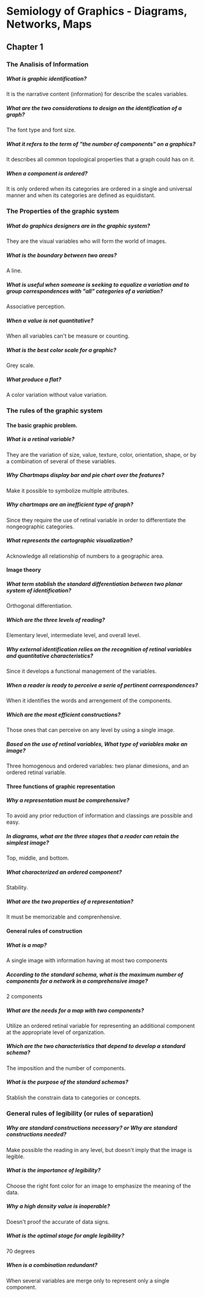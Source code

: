 # Semiology of Graphics - Diagrams, Networks, Maps

## Chapter 1

### The Analisis of Information

##### What is graphic identification?
It is the narrative content (information) for describe the scales variables.

##### What are the two considerations to design on the identification of a graph?
The font type and font size.

##### What it refers to the term of "the number of components" on a graphics?
It describes all common topological properties that a graph could has on it.

##### When a component is ordered?
It is only ordered when its categories are ordered in a single and universal manner and when its categories are defined as equidistant.

### The Properties of the graphic system

##### What do graphics designers are in the graphic system?
They are the visual variables who will form the world of images.

##### What is the boundary between two areas?
A line.

##### What is useful when someone is seeking to equalize a variation and to group correspondences with "all" categories of a variation?
Associative perception.

##### When a value is not quantitative?
When all variables can't be measure or counting.

##### What is the best color scale for a graphic?
Grey scale.

##### What produce a flat?
A color variation without value variation.

### The rules of the graphic system

#### The basic graphic problem.

##### What is a retinal variable?
They are the variation of size, value, texture, color, orientation, shape, or by a combination of several of these variables.

##### Why Chartmaps display bar and pie chart over the features?
Make it possible to symbolize multiple attributes.

##### Why chartmaps are an inefficient type of graph?
Since they require the use of retinal variable in order to differentiate the nongeographic categories.

##### What represents the cartographic visualization?
Acknowledge all relationship of numbers to a geographic area.

#### Image theory

##### What term stablish the standard differentiation between two planar system of identification?
Orthogonal differentiation.

##### Which are the three levels of reading?
Elementary level, intermediate level, and overall level.

##### Why external identification relies on the recognition of retinal variables and quantitative characteristics?
Since it develops a functional management of the variables.

##### When a reader is ready to perceive a serie of pertinent correspondences?
When it identifies the words and arrengement of the components.

##### Which are the most efficient constructions?
Those ones that can perceive on any level by using a single image.

##### Based on the use of retinal variables, What type of variables make an image?
Three homogenous and ordered variables: two planar dimesions, and an ordered retinal variable.

#### Three functions of graphic representation

##### Why a representation must be comprehensive?
To avoid any prior reduction of information and classings are possible and easy.

##### In diagrams, what are the three stages that a reader can retain the simplest image?
Top, middle, and bottom.

##### What characterized an ordered component?
Stability.

##### What are the two properties of a representation?
It must be memorizable and comprenhensive.

#### General rules of construction

##### What is a map?
A single image with information having at most two components

##### According to the standard schema, what is the maximum number of components for a network in a comprehensive image?
2 components

##### What are the needs for a map with two components?
Utilize an ordered retinal variable for representing an additional component at the appropriate level of organization.

##### Which are the two characteristics that depend to develop a standard schema?
The imposition and the number of components.

##### What is the purpose of the standard schemas?
Stablish the constrain data to categories or concepts. 

### General rules of legibility (or rules of separation)

##### Why are standard constructions necessary? or Why are standard constructions needed?
Make possible the reading in any level, but doesn't imply that the image is legible.

##### What is the importance of legibility?
Choose the right font color for an image to emphasize the meaning of the data.

##### Why a high density value is inoperable?
Doesn't proof the accurate of data signs.

##### What is the optimal stage for angle legibility?
70 degrees

##### When is a combination redundant?
When several variables are merge only to represent only a single component.









